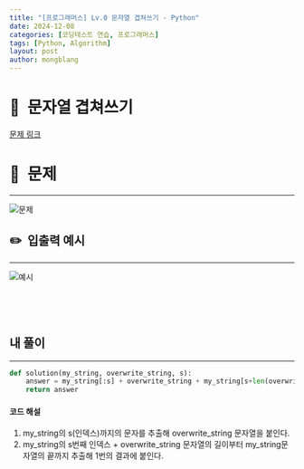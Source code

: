```yaml
---
title: "[프로그래머스] Lv.0 문자열 겹쳐쓰기 - Python"
date: 2024-12-08 
categories: [코딩테스트 연습, 프로그래머스]
tags: [Python, Algorithm]
layout: post
author: mongblang
---
```


# 📌&nbsp; **문자열 겹쳐쓰기**
[문제 링크](https://school.programmers.co.kr/learn/courses/30/lessons/181943)  

# 📝&nbsp; **문제**
---
![문제](https://github.com/user-attachments/assets/88e497a4-ae59-405e-b259-1fd9ecae8f70)


## ✏️&nbsp; **입출력 예시**
---
![예시](https://github.com/user-attachments/assets/fa5d42be-7f3e-4af8-af86-6eca5e4c01e9)  


&nbsp;  

&nbsp;   



## **내 풀이**  
---  

```python
def solution(my_string, overwrite_string, s):
    answer = my_string[:s] + overwrite_string + my_string[s+len(overwrite_string):]
    return answer
```


#### **코드 해설**  
1. my_string의 s(인덱스)까지의 문자를 추출해 overwrite_string 문자열을 붙인다.
2. my_string의 s번째 인덱스 + overwrite_string 문자열의 길이부터 my_string문자열의 끝까지 추출해 1번의 결과에 붙인다. 

&nbsp;   